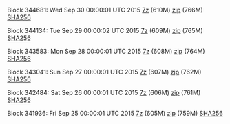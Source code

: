 Block 344681: Wed Sep 30 00:00:01 UTC 2015 [7z](https://transfer.sh/fJRnU/bootstrap.dat.20150930.7z) (610M) [zip](https://transfer.sh/DMYNf/bootstrap.dat.20150930.zip) (766M) [SHA256](https://transfer.sh/kQEGx/sha256.txt)

Block 344134: Tue Sep 29 00:00:02 UTC 2015 [7z](https://transfer.sh/1hGzec/bootstrap.dat.20150929.7z) (609M) [zip](https://transfer.sh/S1AGn/bootstrap.dat.20150929.zip) (765M) [SHA256](https://transfer.sh/AV20g/sha256.txt)

Block 343583: Mon Sep 28 00:00:01 UTC 2015 [7z](https://transfer.sh/I6cTC/bootstrap.dat.20150928.7z) (608M) [zip](https://transfer.sh/19a38z/bootstrap.dat.20150928.zip) (764M) [SHA256](https://transfer.sh/vvqSj/sha256.txt)

Block 343041: Sun Sep 27 00:00:01 UTC 2015 [7z](https://transfer.sh/RKUrw/bootstrap.dat.20150927.7z) (607M) [zip](https://transfer.sh/6jSxZ/bootstrap.dat.20150927.zip) (762M) [SHA256](https://transfer.sh/nOflO/sha256.txt)

Block 342484: Sat Sep 26 00:00:01 UTC 2015 [7z](https://transfer.sh/ZO9sm/bootstrap.dat.20150926.7z) (606M) [zip](https://transfer.sh/1f3s9L/bootstrap.dat.20150926.zip) (761M) [SHA256](https://transfer.sh/zH0AE/sha256.txt)

Block 341936: Fri Sep 25 00:00:01 UTC 2015 [7z](https://transfer.sh/L1c8O/bootstrap.dat.20150925.7z) (605M) [zip](https://transfer.sh/fS6hu/bootstrap.dat.20150925.zip) (759M) [SHA256](https://transfer.sh/zvLiD/sha256.txt)
